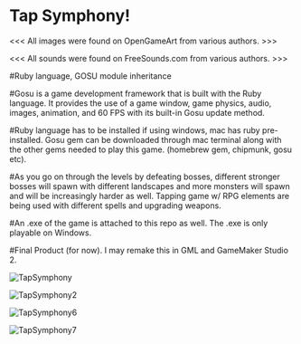 # Tap Symphony!

<<< All images were found on OpenGameArt from various authors. >>>

<<< All sounds were found on FreeSounds.com from various authors. >>>

#Ruby language, GOSU module inheritance

#Gosu is a game development framework that is built with the Ruby language. It provides the use of a game window, game physics, audio, images, animation, and 60 FPS with its built-in Gosu update method.

#Ruby language has to be installed if using windows, mac has ruby pre-installed. Gosu gem can be downloaded through mac terminal along with the other gems needed to play this game. (homebrew gem, chipmunk, gosu etc). 

#As you go on through the levels by defeating bosses, different stronger bosses will spawn with different landscapes and more monsters will spawn and will be increasingly harder as well. Tapping game w/ RPG elements are being used with different spells and upgrading weapons.

#An .exe of the game is attached to this repo as well. The .exe is only playable on Windows. 

#Final Product (for now). I may remake this in GML and GameMaker Studio 2.

![TapSymphony](https://user-images.githubusercontent.com/46412260/64470023-21e45100-d10a-11e9-8288-b1aa616541df.png)

![TapSymphony2](https://user-images.githubusercontent.com/46412260/64470089-50166080-d10b-11e9-84b6-8bf6f7098a15.png)

![TapSymphony6](https://user-images.githubusercontent.com/46412260/64470057-a8992e00-d10a-11e9-880e-27ecffd6d1ea.png)

![TapSymphony7](https://user-images.githubusercontent.com/46412260/64470066-d2525500-d10a-11e9-9fd6-f719a3a6b735.png)

